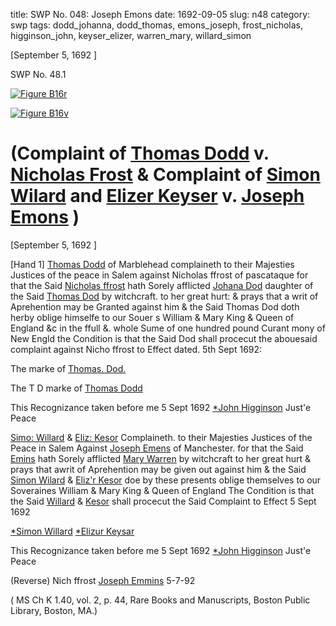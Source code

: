 title: SWP No. 048: Joseph Emons
date: 1692-09-05
slug: n48
category: swp
tags: dodd_johanna, dodd_thomas, emons_joseph, frost_nicholas, higginson_john, keyser_elizer, warren_mary, willard_simon




[September 5, 1692 ]

<div markdown class="doc" id="n48.1">

<div class="doc_id">SWP No. 48.1</div>


<span markdown class="figure">[![Figure B16r](archives/BPL/gifs/B16A.gif)](archives/BPL/LARGE/B16A.jpg)</span>

<span markdown class="figure">[![Figure B16v](archives/BPL/gifs/B16B.gif)](archives/BPL/LARGE/B16B.jpg)</span>

# (Complaint of [Thomas Dodd](tag/dodd_thomas.html) v. [Nicholas Frost](/tag/frost_nicholas.html) & Complaint of [Simon Wilard](/tag/willard_simon.html) and [Elizer Keyser](/tag/keyser_Elizer.html) v. [Joseph Emons](/tag/emons_joseph.html) )

[September 5, 1692 ]

[Hand 1] [Thomas Dodd](tag/dodd_thomas.html) of Marblehead complaineth to their Majesties Justices of the peace
in Salem against Nicholas ffrost of pascataque for that the Said [Nicholas ffrost](/tag/frost_nicholas.html) hath Sorely afflicted [Johana Dod](/tag/dodd_johanna.html) daughter of the Said [Thomas Dod](/tag/dodd_thomas.html) by witchcraft. to her great hurt: & prays that a writ of Aprehention may be Granted against him & the Said Thomas Dod doth herby oblige himselfe to our Souer s William & Mary King & Queen of England &c in the
ffull &. whole Sume of one hundred pound Curant mony of New Engld the Condition is
that the Said Dod shall procecut the abouesaid complaint against Nicho ffrost to Effect
dated. 5th Sept 1692:

The marke
of
[Thomas. Dod.](/tag/dodd_thomas.html)

 The  T D  marke 
      of
 [Thomas Dodd](tag/dodd_thomas.html)
              
   This Recognizance taken before me
   5 Sept 1692                  [*John Higginson](/tag/higginson_john.html) Just'e Peace 



[Simo: Willard](/tag/willard_simon.html) & [Eliz: Kesor](/tag/keyser_elizer.html) Complaineth. to their Majesties Justices of the Peace in Salem Against [Joseph Emens](/tag/emons_joseph.html) of Manchester. for that  the Said [Emins](/tag/emons_joseph.html) hath Sorely afflicted [Mary Warren](/tag/warren_mary.html) by witchcraft to her great hurt & prays that awrit of Aprehention may be given out against him & the Said [Simon Wilard](/tag/willard_simon.html) & [Eliz'r Kesor](/tag/keyser_elizer.html) doe by these presents oblige themselves to our Soveraines William & Mary King & Queen of England The Condition is that the Said [Willard](/tag/willard_simon.html) & [Kesor](/tag/keyser_elizer.html) shall procecut the Said Complaint to Effect
5 Sept 1692   

[*Simon Willard](/tag/willard_simon.html)
                                                  [*Elizur Keysar](/tag/keyser_elizer.html)
                                                  
This Recognizance taken before me
   5 Sept 1692  [*John Higginson](/tag/higginson_john.html) Just'e Peace 
              
   (Reverse) Nich ffrost
   [Joseph Emmins](/tag/emons_joseph.html)
   5-7-92

( MS Ch K 1.40, vol. 2, p. 44, Rare Books and Manuscripts, Boston Public Library, Boston, MA.)

</div>
